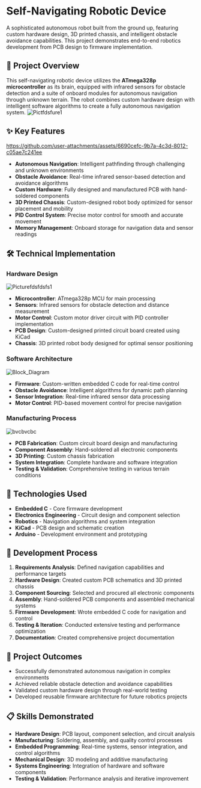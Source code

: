 # Self-Navigating Robotic Device

A sophisticated autonomous robot built from the ground up, featuring custom hardware design, 3D printed chassis, and intelligent obstacle avoidance capabilities. This project demonstrates end-to-end robotics development from PCB design to firmware implementation.

## 🤖 Project Overview
This self-navigating robotic device utilizes the **ATmega328p microcontroller** as its brain, equipped with infrared sensors for obstacle detection and a suite of onboard modules for autonomous navigation through unknown terrain. The robot combines custom hardware design with intelligent software algorithms to create a fully autonomous navigation system.
![Pictfdsfure1](https://github.com/user-attachments/assets/1bbd3b62-5939-45a1-a90e-a5ee656c3c3b)


## ✨ Key Features
https://github.com/user-attachments/assets/6690cefc-9b7a-4c3d-8012-c05ae7c241ee
- **Autonomous Navigation**: Intelligent pathfinding through challenging and unknown environments
- **Obstacle Avoidance**: Real-time infrared sensor-based detection and avoidance algorithms
- **Custom Hardware**: Fully designed and manufactured PCB with hand-soldered components
- **3D Printed Chassis**: Custom-designed robot body optimized for sensor placement and mobility
- **PID Control System**: Precise motor control for smooth and accurate movement
- **Memory Management**: Onboard storage for navigation data and sensor readings

## 🛠️ Technical Implementation

### Hardware Design
![Picturefdsfdsfs1](https://github.com/user-attachments/assets/89504bca-8950-4b13-b93f-a6c30add3a4c)
- **Microcontroller**: ATmega328p MCU for main processing
- **Sensors**: Infrared sensors for obstacle detection and distance measurement
- **Motor Control**: Custom motor driver circuit with PID controller implementation
- **PCB Design**: Custom-designed printed circuit board created using KiCad
- **Chassis**: 3D printed robot body designed for optimal sensor positioning

### Software Architecture
![Block_Diagram](https://github.com/user-attachments/assets/fee38f12-9d44-4505-a8e6-b595e15d8f51)
- **Firmware**: Custom-written embedded C code for real-time control
- **Obstacle Avoidance**: Intelligent algorithms for dynamic path planning
- **Sensor Integration**: Real-time infrared sensor data processing
- **Motor Control**: PID-based movement control for precise navigation

### Manufacturing Process
![bvcbvcbc](https://github.com/user-attachments/assets/4c04869e-be8e-4940-8d3f-292578071c46)
- **PCB Fabrication**: Custom circuit board design and manufacturing
- **Component Assembly**: Hand-soldered all electronic components
- **3D Printing**: Custom chassis fabrication
- **System Integration**: Complete hardware and software integration
- **Testing & Validation**: Comprehensive testing in various terrain conditions

## 🔧 Technologies Used
- **Embedded C** - Core firmware development
- **Electronics Engineering** - Circuit design and component selection
- **Robotics** - Navigation algorithms and system integration
- **KiCad** - PCB design and schematic creation
- **Arduino** - Development environment and prototyping

## 🚀 Development Process
1. **Requirements Analysis**: Defined navigation capabilities and performance targets
2. **Hardware Design**: Created custom PCB schematics and 3D printed chassis
3. **Component Sourcing**: Selected and procured all electronic components
4. **Assembly**: Hand-soldered PCB components and assembled mechanical systems
5. **Firmware Development**: Wrote embedded C code for navigation and control
6. **Testing & Iteration**: Conducted extensive testing and performance optimization
7. **Documentation**: Created comprehensive project documentation

## 🎯 Project Outcomes
- Successfully demonstrated autonomous navigation in complex environments
- Achieved reliable obstacle detection and avoidance capabilities
- Validated custom hardware design through real-world testing
- Developed reusable firmware architecture for future robotics projects

## 📋 Skills Demonstrated

- **Hardware Design**: PCB layout, component selection, and circuit analysis
- **Manufacturing**: Soldering, assembly, and quality control processes
- **Embedded Programming**: Real-time systems, sensor integration, and control algorithms
- **Mechanical Design**: 3D modeling and additive manufacturing
- **Systems Engineering**: Integration of hardware and software components
- **Testing & Validation**: Performance analysis and iterative improvement

